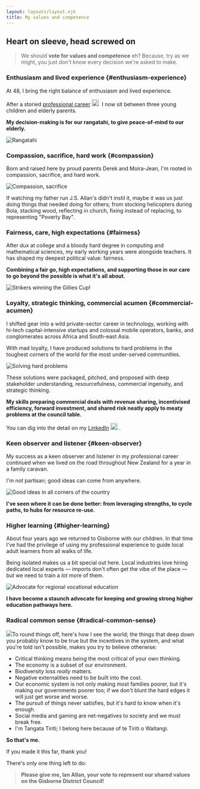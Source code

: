 ```yaml
---
layout: layouts/layout.njk
title: My values and competence
---
```


## Heart on sleeve, head screwed on

> We should **vote for values and competence** eh? Because, try as we might, you just don't know every decision we're asked to make.

### Enthusiasm and lived experience {#enthusiasm-experience}

At 48, I bring the right balance of enthusiasm and lived experience.

After a storied <a href="https://www.linkedin.com/in/ianallan/" target="_blank" title="You can find all the details on my LinkedIn">professional career</a> <a href="https://www.linkedin.com/in/ianallan/" target="_blank" title="You can find all the details on my LinkedIn"><img src="../images/li-icon.png" style="width:1.2rem; padding-right: 4px;"></a> I now sit between three young children and elderly parents. 

**My decision-making is for our rangatahi, to give peace-of-mind to our elderly.**

![Rangatahi](../images/mandtandm.jpg)

### Compassion, sacrifice, hard work {#compassion}

Born and raised here by proud parents Derek and Moira-Jean, I'm rooted in compassion, sacrifice, and hard work. 

![Compassion, sacrifice](../images/csh.jpg)

If watching my father run J.S. Allan's didn't instil it, maybe it was us just doing things that needed doing for others; from stocking helicopters during Bola, stacking wood, reflecting in church, fixing instead of replacing, to representing "Poverty Bay".

### Fairness, care, high expectations {#fairness}

After dux at college and a bloody hard degree in computing and mathematical sciences, my early working years were alongside teachers. It has shaped my deepest political value: fairness. 

**Combining a fair go, high expectations, and supporting those in our care to go beyond the possible is what it's all about.**

![Strikers winning the Gillies Cup!](../images/strikers-gillies.jpg)

### Loyalty, strategic thinking, commercial acumen {#commercial-acumen}

I shifted gear into a wild private-sector career in technology, working with hi-tech capital-intensive startups and colossal mobile operators, banks, and conglomerates across Africa and South-east Asia. 

With mad loyalty, I have produced solutions to hard problems in the toughest corners of the world for the most under-served communities. 

![Solving hard problems](../images/prof.jpg)

These solutions were packaged, pitched, and proposed with deep stakeholder understanding, resourcefulness, commercial ingenuity, and strategic thinking.

**My skills preparing commercial deals with revenue sharing, incentivised efficiency, forward investment, and shared risk neatly apply to meaty problems at the council table.**

You can dig into the detail on my <a href="https://www.linkedin.com/in/ianallan/" target="_blank" title="You can find all the details on my LinkedIn">LinkedIn</a> <a href="https://www.linkedin.com/in/ianallan/" target="_blank" title="You can find all the details on my LinkedIn"><img src="../images/li-icon.png" style="width:1.2rem; padding-right: 4px;"></a>.

### Keen observer and listener {#keen-observer}

My success as a keen observer and listener in my professional career continued when we lived on the road throughout New Zealand for a year in a family caravan.

I'm not partisan; good ideas can come from anywhere. 

![Good ideas in all corners of the country](../images/caravan.jpg)

**I've seen where it can be done better: from leveraging strengths, to cycle paths, to hubs for resource re-use.**

### Higher learning {#higher-learning}

About four years ago we returned to Gisborne with our children. In that time I've had the privilege of using my professional experience to guide local adult learners from all walks of life. 

Being isolated makes us a bit special out here. Local industries love hiring dedicated local experts &mdash; imports don't often get the vibe of the place &mdash; but we need to train a *lot* more of them. 

![Advocate for regional vocational education](../images/vocational-ed.jpg)

**I have become a staunch advocate for keeping and growing strong higher education pathways here.**

### Radical common sense {#radical-common-sense}

<img src="../images/ian-sunshine.jpg" class="sunshine">To round things off, here's how I see the world; the things that deep down you probably know to be true but the incentives in the system, and what you're told isn't possible, makes you try to believe otherwise:

- Critical thinking means being the most critical of your own thinking.
- The economy is a subset of our environment.
- Biodiversity loss *really* matters.
- Negative externalities need to be built into the cost.
- Our economic system is not only making most families poorer, but it's making our governments poorer too; if we don't blunt the hard edges it will just get worse and worse.
- The pursuit of things never satisfies, but it's hard to know when it's enough.
- Social media and gaming are net-negatives to society and we must break free.
- I'm Tangata Tiriti; I belong here because of te Tiriti o Waitangi.

**So that's me.**

If you made it this far, thank you! 

There's only one thing left to do: 

>**Please give me, Ian Allan, your vote to represent our shared values on the Gisborne District Council!**

